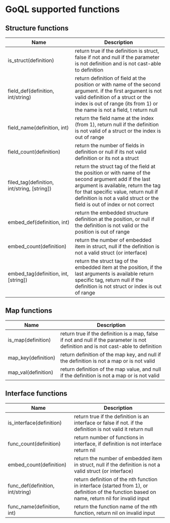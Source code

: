 # GoQL supported functions 

## Structure functions 

| Name                                        | Description                                                                                                                                                                                                                                                       |
| ----                                        | -----------                                                                                                                                                                                                                                                       |
| is_struct(definition)                       | return true if the definition is struct, false if not and null if the parameter is not definition and is not cast-able to definition                                                                                                                              |
| field_def(definition, int/string)           | return definition of field at the position or with name of the second argument. if the first argument is not valid definition of a struct or the index is out of range (its from 1) or the name is not a field, t return null                                     |
| field_name(definition, int)                 | return the field name at the index (from 1), return null if the definition is not valid of a struct or the index is out of range                                                                                                                                  |
| field_count(definition)                     | return the number of fields in definition or null if its not valid definition or its not a struct                                                                                                                                                                 |
| filed_tag(definition, int/string, [string]) | return the struct tag of the field at the position or with name of the second argument add if the last argument is available, return the tag for that specific value, return null if definition is not a valid struct or the field is out of index or not correct |
| embed_def(definition, int)                  | return the embedded structure definition at the position, or null if the definition is not valid or the position is out of range                                                                                                                                  |
| embed_count(definition)                     | return the number of embedded item in struct, null if the definition is not a valid struct (or interface)                                                                                                                                                                        |
| embed_tag(definition, int, [string])        | return the struct tag of the embedded item at the position, if the last arguments is available return specific tag, return null if the definition is not struct or index is out of range                                                                          |


## Map functions

| Name                | Description                                                                                                                         |
| ----                | -----------                                                                                                                         |
| is_map(definition)  | return true if the definition is a map, false if not and null if the parameter is not definition and is not cast-able to definition |
| map_key(definition) | return definition of the map key, and null if the definition is not a map or is not valid                                           |
| map_val(definition) | return definition of the map value, and null if the definition is not a map or is not valid                                         |


## Interface functions 

| Name                             | Description                                                                                                                                    |
| ----                             | -----------                                                                                                                                    |
| is_interface(definition)         | return true if the definition is an interface or false if not. if the definition is not valid it return null                                   |
| func_count(definition)           | return number of functions in interface, if definition is not interface return nil                                                             |
| embed_count(definition)          | return the number of embedded item in struct, null if the definition is not a valid struct (or interface)                                      |
| func_def(definition, int/string) | return definition of the nth function in interface (started from 1), or definition of the function based on name, return nil for invalid input |
| func_name(definition, int)       | return the function name of the nth function, return nil on invalid input                                                                      |
